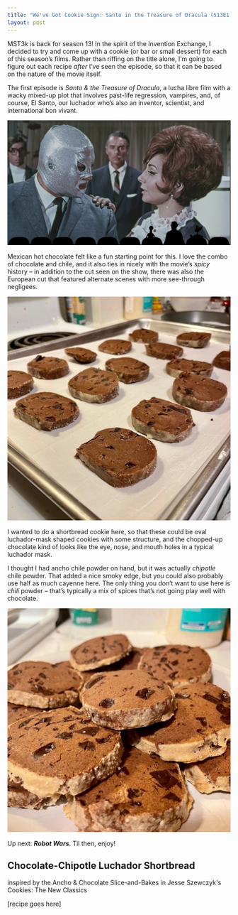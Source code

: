 ```yaml
---
title: "We've Got Cookie Sign: Santo in the Treasure of Dracula (S13E1)"
layout: post
---
```


MST3k is back for season 13! In the spirit of the Invention Exchange, I decided to try and come up with a cookie (or bar or small dessert) for each of this season’s films. Rather than riffing on the title alone, I’m going to figure out each recipe *after* I’ve seen the episode, so that it can be based on the nature of the movie itself.

The first episode is *Santo &amp; the Treasure of Dracula*, a lucha libre film with a wacky mixed-up plot that involves past-life regression, vampires, and, of course, El Santo, our luchador who’s also an inventor, scientist, and international bon vivant.

![](/wp-content/uploads/2022/03/Screen-Shot-2022-03-31-at-7.35.42-PM-1024x571.png)

Mexican hot chocolate felt like a fun starting point for this. I love the combo of chocolate and chile, and it also ties in nicely with the movie’s *spicy* history – in addition to the cut seen on the show, there was also the European cut that featured alternate scenes with more see-through negligees.

![](/wp-content/uploads/2022/03/7E9281AD-77FB-421A-A1AD-72297A9F5BB2-1024x1024.jpg)

I wanted to do a shortbread cookie here, so that these could be oval luchador-mask shaped cookies with some structure, and the chopped-up chocolate kind of looks like the eye, nose, and mouth holes in a typical luchador mask.

I thought I had ancho chile powder on hand, but it was actually *chipotle* chile powder. That added a nice smoky edge, but you could also probably use half as much cayenne here. The only thing you don’t want to use here is *chili* powder – that’s typically a mix of spices that’s not going play well with chocolate.

![](/wp-content/uploads/2022/03/79862D87-75A2-4425-9B4B-E7AC148A399A-1024x1024.jpg)

Up next: ***Robot Wars***. Til then, enjoy!

## Chocolate-Chipotle Luchador Shortbread

inspired by the Ancho &amp; Chocolate Slice-and-Bakes in Jesse Szewczyk's Cookies: The New Classics

[recipe goes here]